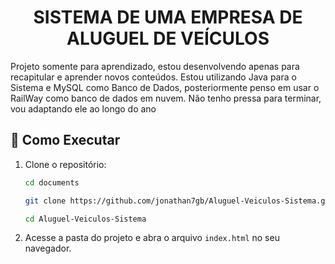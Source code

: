 <h1 align=center>SISTEMA DE UMA EMPRESA DE ALUGUEL DE VEÍCULOS</h1>

<p>Projeto somente para aprendizado, estou desenvolvendo apenas para recapitular e aprender novos conteúdos. Estou utilizando Java para o Sistema e MySQL como Banco de Dados, posteriormente penso em usar o RailWay como banco de dados em nuvem. Não tenho pressa para terminar, vou adaptando ele ao longo do ano</p>

## 📂 Como Executar

1. Clone o repositório:
    ```bash
   cd documents
   ```
    
   ```bash
   git clone https://github.com/jonathan7gb/Aluguel-Veiculos-Sistema.git
   ```
   
   ```bash
   cd Aluguel-Veiculos-Sistema
   ```
2. Acesse a pasta do projeto e abra o arquivo `index.html` no seu navegador.
